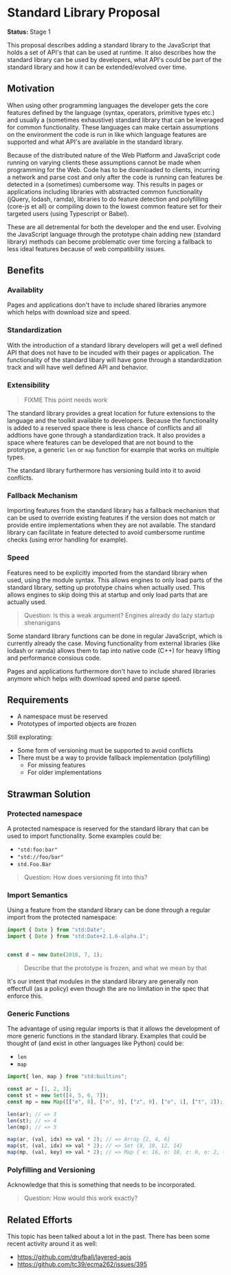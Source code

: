 # Standard Library Proposal

**Status:** Stage 1

This proposal describes adding a standard library to the JavaScript that holds a set of API's that can be used at runtime. It also describes how the standard library can be used by developers, what API's could be part of the standard library and how it can be extended/evolved over time.

## Motivation

When using other programming languages the developer gets the core features defined by the language (syntax, operators, primitive types etc.) and usually a (sometimes exhaustive) standard library that can be leveraged for common functionality. These languages can make certain assumptions on the environment the code is run in like which language features are supported and what API's are available in the standard library.

Because of the distributed nature of the Web Platform and JavaScript code running on varying clients these assumptions cannot be made when programming for the Web. Code has to be downloaded to clients, incurring a network and parse cost and only after the code is running can features be detected in a (sometimes) cumbersome way. This results in pages or applications including libraries with abstracted common functionality (jQuery, lodash, ramda), libraries to do feature detection and polyfilling (core-js et all) or compiling down to the lowest common feature set for their targeted users (using Typescript or Babel).

These are all detremental for both the developer and the end user. Evolving the JavaScript language through the prototype chain adding new (standard library) methods can become problematic over time forcing a fallback to less ideal features because of web compatibility issues.

## Benefits

### **Availablity**

Pages and applications don't have to include shared libraries anymore which helps with download size and speed.

### **Standardization**

With the introduction of a standard library developers will get a well defined API that does not have to be incuded with their pages or application. The functionality of the standard libary will have gone through a standardization track and will have well defined API and behavior.

### **Extensibility**

> FIXME This point needs work

The standard library provides a great location for future extensions to the language and the toolkit available to developers. Because the functionality is added to a reserved space there is less chance of conflicts and all addtions have gone through a standardization track. It also provides a space where features can be developed that are not bound to the prototype, a generic `len` or `map` function for example that works on multiple types.

The standard library furthermore has versioning build into it to avoid conflicts.

### **Fallback Mechanism**

Importing features from the standard library has a fallback mechanism that can be used to override existing features if the version does not match or provide entire implementations when they are not available. The standard library can facilitate in feature detected to avoid cumbersome runtime checks (using error handling for example).

### **Speed**

Features need to be explicitly imported from the standard library when used, using the module syntax. This allows engines to only load parts of the standard library, setting up prototype chains when actually used. This allows engines to skip doing this at startup and only load parts that are actually used.

> Question: Is this a weak argument? Engines already do lazy startup shenanigans

Some standard library functions can be done in regular JavaScript, which is currently already the case. Moving functionality from external libraries (like lodash or ramda) allows them to tap into native code (C++) for heavy lifting and performance consious code.

Pages and applications furthermore don't have to include shared libraries anymore which helps with download speed and parse speed.

## Requirements

- A namespace must be reserved
- Prototypes of imported objects are frozen

Still explorating:

- Some form of versioning must be supported to avoid conflicts
- There must be a way to provide fallback implementation (polyfilling)
  - For missing features
  - For older implementations

## Strawman Solution

### Protected namespace

A protected namespace is reserved for the standard library that can be used to import functionality. Some examples could be:

- `"std:foo:bar"`
- `"std://foo/bar"`
- `std.Foo.Bar`

> Question: How does versioning fit into this?

### Import Semantics

Using a feature from the standard library can be done through a regular import from the protected namespace:

```js
import { Date } from "std:Date";
import { Date } from "std:Date+2.1.6-alpha.1";


const d = new Date(2018, 7, 1);
```

> Describe that the prototype is frozen, and what we mean by that

It's our intent that modules in the standard library are generally non effectfull (as a policy) even though the are no limitation in the spec that enforce this.

### Generic Functions

The advantage of using regular imports is that it allows the development of more generic functions in the standard library. Examples that could be thought of (and exist in other languages like Python) could be:

- `len`
- `map`

```js
import{ len, map } from "std:builtins";

const ar = [1, 2, 3];
const st = new Set([4, 5, 6, 7]);
const mp = new Map([["e", 8], ["n", 9], ["z", 0], ["o", 1], ["t", 2]);

len(ar); // => 3
len(st); // => 4
len(mp); // => 5

map(ar, (val, idx) => val * 2); // => Array {2, 4, 6}
map(st, (val, idx) => val * 2); // => Set {8, 10, 12, 14}
map(mp, (val, key) => val * 2); // => Map { e: 16, n: 18, z: 0, o: 2, t: 4 }
```

### Polyfilling and Versioning

Acknowledge that this is something that needs to be incorporated.

> Question: How would this work exactly?

## Related Efforts

This topic has been talked about a lot in the past. There has been some recent activity around it as well:

- <https://github.com/drufball/layered-apis>
- <https://github.com/tc39/ecma262/issues/395>



